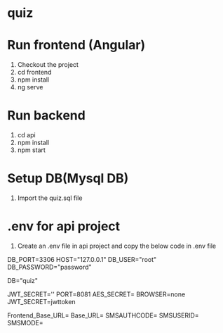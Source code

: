 # quiz

#  Run frontend (Angular)
1. Checkout the project
2. cd frontend
3. npm install
4. ng serve

# Run backend
1. cd api
2. npm install
3. npm start

# Setup DB(Mysql DB)
1. Import the quiz.sql file 

# .env for api project
1. Create an .env file in api project and copy the below code in .env file

DB_PORT=3306
HOST="127.0.0.1"
DB_USER="root"
DB_PASSWORD="password"

DB="quiz"

JWT_SECRET=''
PORT=8081
AES_SECRET=
BROWSER=none
JWT_SECRET=jwttoken


Frontend_Base_URL=
Base_URL=
SMSAUTHCODE=
SMSUSERID=
SMSMODE=
